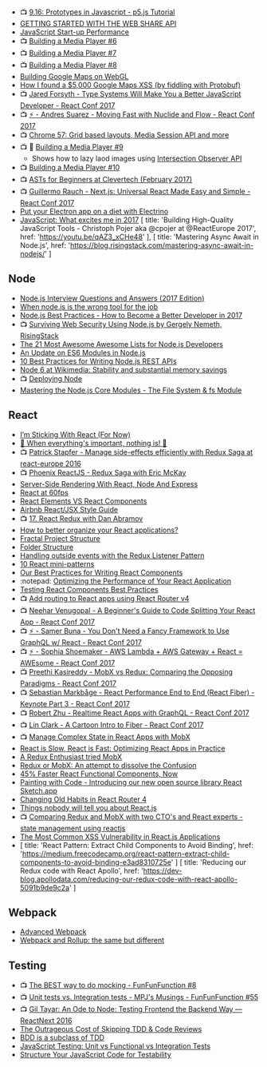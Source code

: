 
- :tv: [9.16: Prototypes in Javascript - p5.js Tutorial](https://youtu.be/hS_WqkyUah8)
- [GETTING STARTED WITH THE WEB SHARE API](https://deanhume.com/Home/BlogPost/getting-started-with-the-web-share-api)
- [JavaScript Start-up Performance](https://medium.com/dev-channel/javascript-start-up-performance-69200f43b201#.y789eeojy)
- :tv: [Building a Media Player #6](https://youtu.be/YEJBmmqXUQs)
- :tv: [Building a Media Player #7](https://youtu.be/kLlPYtQeQQ8)
- :tv: [Building a Media Player #8](https://youtu.be/dqAar3pCZBQ)
- [Building Google Maps on WebGL](https://docs.google.com/presentation/d/1-48rrT5PdUwCdTPuznmRT49nZkTJDhciZ0nLrLMOwtg/preview?slide=id.gc6f73a04f_0_0)
- [How I found a $5,000 Google Maps XSS (by fiddling with Protobuf)](https://medium.com/@marin_m/how-i-found-a-5-000-google-maps-xss-by-fiddling-with-protobuf-963ee0d9caff#.xjjv3hs3b)
- :tv: [Jared Forsyth - Type Systems Will Make You a Better JavaScript Developer - React Conf 2017](https://youtu.be/V1po0BT7kac)
- :tv: [⚡️ - Andres Suarez - Moving Fast with Nuclide and Flow - React Conf 2017](https://youtu.be/WRyk5ZVklFs)
- :tv: [Chrome 57: Grid based layouts, Media Session API and more](https://youtu.be/57Scec2XPd0)
- :tv: :notebook: [Building a Media Player #9](https://youtu.be/ncYQkOrKTaI)
  - Shows how to lazy laod images using [Intersection Observer API](https://developer.mozilla.org/en-US/docs/Web/API/Intersection_Observer_API)
- :tv: [Building a Media Player #10](https://youtu.be/grRBG6GMQNE)
- :tv: [ASTs for Beginners at Clevertech (February 2017)](https://youtu.be/CFQBHy8RCpg)
- :tv: [Guillermo Rauch - Next.js: Universal React Made Easy and Simple - React Conf 2017](https://youtu.be/evaMpdSiZKk)
- [Put your Electron app on a diet with Electrino](https://medium.com/dailyjs/put-your-electron-app-on-a-diet-with-electrino-c7ffdf1d6297)
- [JavaScript: What excites me in 2017](https://hackernoon.com/javascript-what-excites-me-in-2017-7681766b7d79)
[
  title: 'Building High-Quality JavaScript Tools - Christoph Pojer aka @cpojer at @ReactEurope 2017',
  href: 'https://youtu.be/qAZ3_xCHe48'
],
[
  title: 'Mastering Async Await in Node.js',
  href: 'https://blog.risingstack.com/mastering-async-await-in-nodejs/'
]


## Node
- [Node.js Interview Questions and Answers (2017 Edition)](https://blog.risingstack.com/node-js-interview-questions-and-answers-2017)
- [When node.js is the wrong tool for the job](https://medium.com/@jongleberry/when-node-js-is-the-wrong-tool-for-the-job-6d3325fac85c#.xmthr8tl0)
- [Node.js Best Practices - How to Become a Better Developer in 2017](https://blog.risingstack.com/node-js-best-practices-2017/)
- :tv: [Surviving Web Security Using Node.js by Gergely Nemeth, RisingStack](https://youtu.be/80LbyikAUqI)
- [The 21 Most Awesome Awesome Lists for Node.js Developers](https://nodesource.com/blog/the-21-most-awesome-awesome-lists-for-node-js-developerscrea)
- [An Update on ES6 Modules in Node.js](https://medium.com/@jasnell/an-update-on-es6-modules-in-node-js-42c958b890c#.lb8n588l1)
- [10 Best Practices for Writing Node.js REST APIs](https://blog.risingstack.com/10-best-practices-for-writing-node-js-rest-apis)
- [Node 6 at Wikimedia: Stability and substantial memory savings](https://blog.wikimedia.org/2017/02/17/node-6-wikimedia/)
- :tv: [Deploying Node](https://www.youtube.com/playlist?list=PLQlWzK5tU-gDyxC1JTpyC2avvJlt3hrIh)
- [Mastering the Node.js Core Modules - The File System & fs Module](https://blog.risingstack.com/mastering-the-nodejs-core-modules-file-system-fs-module/)

## React
- [I’m Sticking With React (For Now)](https://hackernoon.com/im-sticking-with-react-for-now-47b792be555d)
- [🌟 When everything's important, nothing is! 🌟](https://aerotwist.com/blog/when-everything-is-important-nothing-is/)
- :tv: [Patrick Stapfer - Manage side-effects efficiently with Redux Saga at react-europe 2016](https://youtu.be/QJVdcIlqGwc)
- :tv: [Phoenix ReactJS - Redux Saga with Eric McKay](https://youtu.be/hfrnlxIZm3E)
- [Server-Side Rendering With React, Node And Express](https://www.smashingmagazine.com/2016/03/server-side-rendering-react-node-express/)
- [React at 60fps](https://medium.com/@okonetchnikov/react-at-60fps-4e36b8189a4c#.6utpst2e2)
- [React Elements VS React Components](https://medium.freecodecamp.com/react-elements-vs-react-components-fdc776705880#.vgu0hz4nf)
- [Airbnb React/JSX Style Guide](https://github.com/airbnb/javascript/blob/master/react/README.md)
- :tv: [17. React Redux with Dan Abramov](https://youtu.be/VJ38wSFbM3A)
- [How to better organize your React applications?](https://medium.com/@alexmngn/how-to-better-organize-your-react-applications-2fd3ea1920f1#.y6zl2vjv1)
- [Fractal Project Structure](https://github.com/davezuko/react-redux-starter-kit/wiki/Fractal-Project-Structure)
- [Folder Structure](https://gist.github.com/ryanflorence/daafb1e3cb8ad740b346)
- [Handling outside events with the Redux Listener Pattern](https://community.risingstack.com/handling-outside-events-with-the-redux-listener-pattern)
- [10 React mini-patterns](https://hackernoon.com/10-react-mini-patterns-c1da92f068c5#.3unfc68dy)
- [Our Best Practices for Writing React Components](https://engineering.musefind.com/our-best-practices-for-writing-react-components-dec3eb5c3fc8#.3kdbvrpaw)
- :notepad: [Optimizing the Performance of Your React Application](https://auth0.com/blog/optimizing-react/)
- [Testing React Components Best Practices](https://medium.com/selleo/testing-react-components-best-practices-2f77ac302d12#.iutut6rp2)
- :tv: [Add routing to React apps using React Router v4](https://egghead.io/courses/add-routing-to-react-apps-using-react-router-v4)
- :tv: [Neehar Venugopal - A Beginner's Guide to Code Splitting Your React App - React Conf 2017](https://youtu.be/bb6RCrDaxhw)
- :tv: [⚡️ - Samer Buna - You Don't Need a Fancy Framework to Use GraphQL w/ React - React Conf 2017](https://youtu.be/M4JqfZ-WaI0)
- :tv: [⚡️ - Sophia Shoemaker - AWS Lambda + AWS Gateway + React = AWEsome - React Conf 2017](https://youtu.be/GuItxBkpIAQ)
- :tv: [Preethi Kasireddy - MobX vs Redux: Comparing the Opposing Paradigms - React Conf 2017](https://youtu.be/76FRrbY18Bs)
- :tv: [Sebastian Markbåge - React Performance End to End (React Fiber) - Keynote Part 3 - React Conf 2017](https://youtu.be/bvFpe5j9-zQ)
- :tv: [Robert Zhu - Realtime React Apps with GraphQL - React Conf 2017](https://youtu.be/AYbVMNtO-ro)
- :tv: [Lin Clark - A Cartoon Intro to Fiber - React Conf 2017](https://youtu.be/ZCuYPiUIONs)
- :tv: [Manage Complex State in React Apps with MobX](https://egghead.io/courses/manage-complex-state-in-react-apps-with-mobx)
- [React is Slow, React is Fast: Optimizing React Apps in Practice](https://medium.com/dailyjs/react-is-slow-react-is-fast-optimizing-react-apps-in-practice-394176a11fba#.s2i85s1uk)
- [A Redux Enthusiast tried MobX](https://medium.com/@adamrackis/a-redux-enthusiast-tries-mobx-af675f468c11)
- [Redux or MobX: An attempt to dissolve the Confusion](https://www.robinwieruch.de/redux-mobx-confusion/)
- [45% Faster React Functional Components, Now](https://medium.com/missive-app/45-faster-react-functional-components-now-3509a668e69f)
- [Painting with Code - Introducing our new open source library React Sketch.app](https://airbnb.design/painting-with-code/)
- [Changing Old Habits in React Router 4](https://medium.com/@ivanmontiel/changing-old-habits-in-react-router-4-8483ee5e087c)
- [Things nobody will tell you about React.js](https://medium.com/@gianluca.guarini/things-nobody-will-tell-you-about-react-js-3a373c1b03b4)
- :tv: [Comparing Redux and MobX with two CTO's and React experts - state management using reactjs](https://www.youtube.com/watch?v=ZGVwMkrL2n0)
- [The Most Common XSS Vulnerability in React.js Applications](https://medium.com/node-security/the-most-common-xss-vulnerability-in-react-js-applications-2bdffbcc1fa0)
- []()
[
  title: 'React Pattern: Extract Child Components to Avoid Binding',
  href: 'https://medium.freecodecamp.org/react-pattern-extract-child-components-to-avoid-binding-e3ad8310725e'
]
[
  title: 'Reducing our Redux code with React Apollo',
  href: 'https://dev-blog.apollodata.com/reducing-our-redux-code-with-react-apollo-5091b9de9c2a'
]

## Webpack
- [Advanced Webpack](https://presentations.survivejs.com/advanced-webpack/)
- [Webpack and Rollup: the same but different](https://medium.com/webpack/webpack-and-rollup-the-same-but-different-a41ad427058c)

## Testing
- :tv: [The BEST way to do mocking - FunFunFunction #8](https://youtu.be/fgqh-OZjpYY)
- :tv: [Unit tests vs. Integration tests - MPJ's Musings - FunFunFunction #55](https://youtu.be/vqAaMVoKz1c)
- :tv: [Gil Tayar: An Ode to Node: Testing Frontend the Backend Way — ReactNext 2016](https://youtu.be/hRVD78I3Fo0)
- [The Outrageous Cost of Skipping TDD & Code Reviews](https://medium.com/javascript-scene/the-outrageous-cost-of-skipping-tdd-code-reviews-57887064c412#.70k1zvhmv)
- [BDD is a subclass of TDD](https://medium.com/@_ericelliott/bdd-is-a-subclass-of-tdd-and-is-more-similar-to-atdd-acceptance-test-driven-development-where-16a2dee95116#.v5fkucaq8)
- [JavaScript Testing: Unit vs Functional vs Integration Tests](https://www.sitepoint.com/javascript-testing-unit-functional-integration/)
- [Structure Your JavaScript Code for Testability](https://medium.com/@sdeleon28/structure-your-javascript-code-for-testability-9bc93d9c72dc#.q9ofjm8rr)
